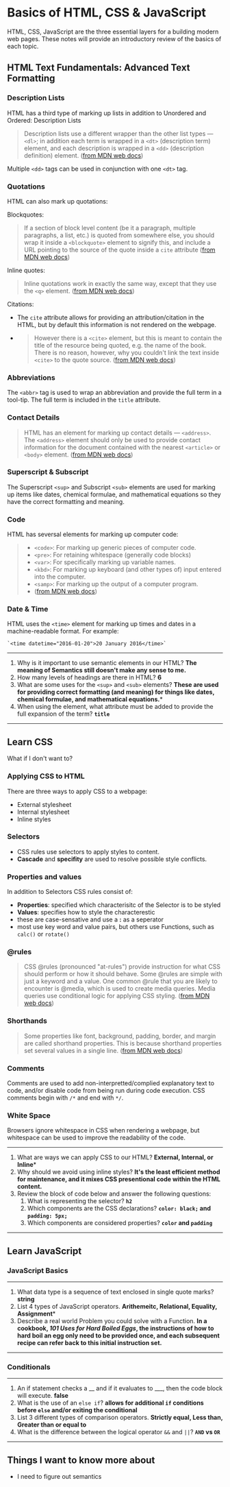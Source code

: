 # Basics of HTML, CSS & JavaScript

HTML, CSS, JavaScript are the three essential layers for a building modern web pages. These notes will provide an introductory review of the basics of each topic.

## HTML Text Fundamentals: Advanced Text Formatting

### Description Lists

HTML has a third type of marking up lists in addition to Unordered and Ordered: Description Lists

> Description lists use a different wrapper than the other list types — `<dl>`; in addition each term is wrapped in a `<dt>` (description term) element, and each description is wrapped in a `<dd>` (description definition) element. ([from MDN web docs](https://developer.mozilla.org/en-US/docs/Learn/HTML/Introduction_to_HTML/Advanced_text_formatting#description_lists))

Multiple `<dd>` tags can be used in conjunction with one `<dt>` tag.

### Quotations

HTML can also mark up quotations:

Blockquotes:
>If a section of block level content (be it a paragraph, multiple paragraphs, a list, etc.) is quoted from somewhere else, you should wrap it inside a `<blockquote>` element to signify this, and include a URL pointing to the source of the quote inside a `cite` attribute  ([from MDN web docs](https://developer.mozilla.org/en-US/docs/Learn/HTML/Introduction_to_HTML/Advanced_text_formatting#quotations))

Inline quotes:
> Inline quotations work in exactly the same way, except that they use the `<q>` element. ([from MDN web docs](https://developer.mozilla.org/en-US/docs/Learn/HTML/Introduction_to_HTML/Advanced_text_formatting#quotations))

Citations:

- The `cite` attribute allows for providing an attribution/citation in the HTML, but by default this information is not rendered on the webpage.

- > However there is a `<cite>` element, but this is meant to contain the title of the resource being quoted, e.g. the name of the book. There is no reason, however, why you couldn't link the text inside `<cite>` to the quote source. ([from MDN web docs](https://developer.mozilla.org/en-US/docs/Learn/HTML/Introduction_to_HTML/Advanced_text_formatting#quotations))

### Abbreviations

The `<abbr>` tag is used to wrap an abbreviation and provide the full term in a tool-tip. The full term is included in the `title` attribute.

### Contact Details

> HTML has an element for marking up contact details — `<address>`. The `<address>` element should only be used to provide contact information for the document contained with the nearest `<article>` or `<body>` element. ([from MDN web docs](https://developer.mozilla.org/en-US/docs/Learn/HTML/Introduction_to_HTML/Advanced_text_formatting#marking_up_contact_details))

### Superscript & Subscript

The Superscript `<sup>` and Subscript `<sub>` elements are used for marking up  items like dates, chemical formulae, and mathematical equations so they have the correct formatting and meaning.

### Code

HTML has seversal elements for marking up computer code:

> - `<code>`: For marking up generic pieces of computer code.
> - `<pre>`: For retaining whitespace (generally code blocks)
> - `<var>`: For specifically marking up variable names.
> - `<kbd>`: For marking up keyboard (and other types of) input entered into the computer.
> - `<samp>`: For marking up the output of a computer program.
> - ([from MDN web docs](https://developer.mozilla.org/en-US/docs/Learn/HTML/Introduction_to_HTML/Advanced_text_formatting#representing_computer_code))

### Date & Time

HTML uses the `<time>` element for marking up times and dates in a machine-readable format. For example:

    `<time datetime="2016-01-20">20 January 2016</time>`

---

1. Why is it important to use semantic elements in our HTML? **The meaning of Semantics still doesn't make any sense to me.**
2. How many levels of headings are there in HTML? **6**
3. What are some uses for the `<sup>` and `<sub>` elements? **These are used for providing correct formatting (and meaning) for things like dates, chemical formulae, and mathematical equations.***
4. When using the <abbr> element, what attribute must be added to provide the full expansion of the term? **`title`**

---

## Learn CSS

What if I don't want to?

### Applying CSS to HTML

There are three ways to apply CSS to a webpage:

- External stylesheet
- Internal stylesheet
- Inline styles

### Selectors

- CSS rules use selectors to apply styles to content.
- **Cascade** and **specifity** are used to resolve possible style conflicts.

### Properties and values

In addition to Selectors CSS rules consist of:

- **Properties**: specified which characterisitc of the Selector is to be styled
- **Values**: specifies how to style the characterestic
- these are case-sensative and use a **:** as a seperator
- most use key word and value pairs, but others use Functions, such as `calc()` or `rotate()`

### @rules

> CSS @rules (pronounced "at-rules") provide instruction for what CSS should perform or how it should behave. Some @rules are simple with just a keyword and a value. One common @rule that you are likely to encounter is @media, which is used to create media queries. Media queries use conditional logic for applying CSS styling. ([from MDN web docs](https://developer.mozilla.org/en-US/docs/Learn/CSS/First_steps/How_CSS_is_structured#rules))

### Shorthands

> Some properties like font, background, padding, border, and margin are called shorthand properties. This is because shorthand properties set several values in a single line. ([from MDN web docs](https://developer.mozilla.org/en-US/docs/Learn/CSS/First_steps/How_CSS_is_structured#shorthands))

### Comments

Comments are used to add non-interpretted/complied explanatory text to code, and/or disable code from being run during code execution. CSS comments begin with `/*` and end with `*/`.

### White Space

Browsers ignore whitespace in CSS when rendering a webpage, but whitespace can be used to improve the readability of the code.

---

1. What are ways we can apply CSS to our HTML? **External, Internal, or Inline***
2. Why should we avoid using inline styles? **It's the least efficient method for maintenance, and it mixes CSS presentional code within the HTML content.**
3. Review the block of code below and answer the following questions:
    1. What is representing the selector? **`h2`**
    2. Which components are the CSS declarations? **`color: black;` and `padding: 5px;`**
    3. Which components are considered properties? **`color` and `padding`**

---

## Learn JavaScript

### JavaScript Basics

---

1. What data type is a sequence of text enclosed in single quote marks? **string**
2. List 4 types of JavaScript operators. **Arithemeitc, Relational, Equality, Assignment***
3. Describe a real world Problem you could solve with a Function. **In a cookbook, *101 Uses for Hard Boiled Eggs*, the instructions of how to hard boil an egg only need to be provided once, and each subsequent recipe can refer back to this initial instruction set.**

---

### Conditionals

---

1. An if statement checks a __ and if it evaluates to ___, then the code block will execute. **false**
2. What is the use of an `else if`? **allows for additional `if` conditions before `else` and/or exiting the conditional**
3. List 3 different types of comparison operators. **Strictly equal, Less than, Greater than or equal to**
4. What is the difference between the logical operator `&&` and `||`? **`AND` vs `OR`**

---

## Things I want to know more about

- I need to figure out semantics